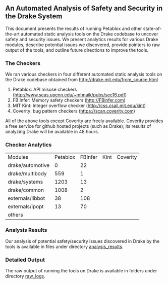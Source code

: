 ## An Automated Analysis of Safety and Security in the Drake System

This document presents the results of running Petablox and other state-of-the-art automated static analysis tools on the Drake codebase to uncover safety and security issues.  We present analytics results for various Drake modules, describe potential issues we discovered, provide pointers to raw output of the tools, and outline future directions to improve the tools.

### The Checkers

We ran various checkers in four different automated static analysis tools on the Drake codebase obtained from http://drake.mit.edu/from_source.html

1. Petablox: API misuse checkers (http://www.seas.upenn.edu/~mhnaik/pubs/sec16.pdf)
2. FB Infer: Memory safety checkers (http://FBinfer.com)
3. MIT Kint: Integer overflow checker (http://css.csail.mit.edu/kint)
4. Coverity: bug pattern checkers (https://scan.coverity.com)

All of the above tools except Coverity are freely available.  Coverity provides a free service for github hosted projects (such as Drake); its results of analyzing Drake will be available in 48 hours.



### Checker Analytics

<table>
  <tr> 
    <td> Modules </td> 
    <td> Petablox </td> 
    <td> FBInfer </td> 
    <td> Kint </td> 
    <td> Coverity </td>
  </tr>

  <tr> 
    <td>  drake/automotive </td> 
    <td>  0 </td> 
    <td>  22 </td> 
    <td>  </td> 
    <td>  </td> 
  </tr>




  <tr> 
    <td> drake/multibody </td> 
    <td> 559 </td> 
    <td> 1 </td> 
    <td>  </td> 
    <td>  </td> 
  </tr>

  <tr> 
    <td> drake/systems </td> 
    <td> 1203 </td> 
    <td> 13 </td> 
    <td>  </td>
    <td>  </td> 
  </tr>

  <tr> 
    <td> drake/common </td> 
    <td> 1008 </td> 
    <td> 2 </td> 
    <td>  </td> 
    <td>  </td> 
  </tr>

  <tr> 
    <td> externals/libbot </td> 
    <td> 38 </td> 
    <td> 108 </td> 
    <td>  </td> 
    <td>  </td> 
  </tr>

  <tr> 
    <td> externals/ipopt </td> 
    <td> 13 </td> 
    <td> 70 </td> 
    <td>  </td> 
    <td>  </td> 
  </tr>

  <tr> 
    <td> others </td> 
    <td>  </td> 
    <td>  </td> 
    <td>  </td>
    <td>  </td> 
  </tr>

</table>


### Analysis Results

Our analysis of potential safety/security issues discovered in Drake by the tools is available in files under directory [analysis_results](analysis_results).

### Detailed Output

The raw output of running the tools on Drake is available in folders under directory [raw_logs](raw_logs).
